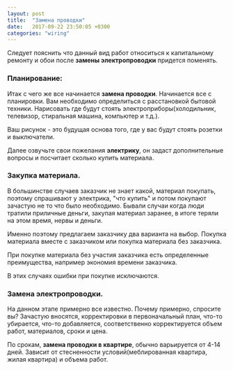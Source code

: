 ```yaml
---
layout: post
title:  "Замена проводки"
date:   2017-09-22 23:50:05 +0300
categories: "wiring"
---
```

<p>Следует пояснить что данный вид работ относиться к капитальному ремонту и обои после <strong>замены электропроводки</strong> придется поменять.</p>
<h3>Планирование:</h3>	
<p>Итак с чего же все начинается <strong>замена проводки</strong>. Начинается все с планировки. Вам необходимо определиться с расстановкой бытовой техники. Нарисовать где будут стоять электроприборы(холодильник, телевизор, стиральная машина, компьютер и т.д.).</p> 
<p>Ваш рисунок - это будущая основа того, где у вас будут стоять розетки и выключатели.</p>
<p>Далее озвучьте свои пожелания <strong>электрику</strong>, он задаст дополнительные вопросы и посчитает сколько купить материала.</p>
<h3>Закупка материала.</h3>
<p>В большинстве случаев заказчик не знает какой, материал покупать, поэтому спрашивают у электрика, "что купить" и потом покупают зачастую не то что было необходимо. Бывали случаи когда люди тратили приличные деньги, закупая материал заранее, в итоге теряли на этом время, нервы и деньги. 
<p>Именно поэтому предлагаем заказчику два варианта на выбор. Покупка материала вместе с заказчиком или покупка материала без заказчика.</p>
<p> При покупке материала без участия заказчика есть определенные преимущества, например экономия времени заказчика.</p> 
<p>В этих случаях ошибки при покупке исключаются. </p>
<h3>Замена электропроводки.</h3>
<p>На данном этапе примерно все известно. Почему примерно, спросите вы? Зачастую вносятся, корректировки в первоначальный план, что-то убирается, что-то добавляется, соответственно корректируется объем работ, материалов, сроки и цена. <p>
<p>По срокам, <strong>замена проводки в квартире</strong>, обычно варьируется от 4-14 дней. Зависит от стесненности условий(меблированная квартира, жилая квартира) и объема работ.</p>
